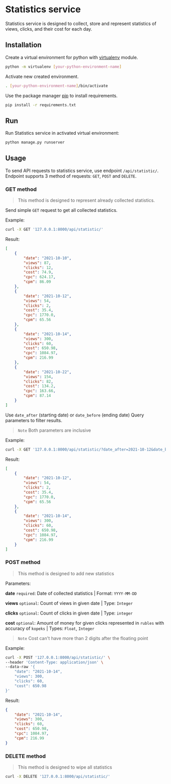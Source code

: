 # Statistics service

Statistics service is designed to collect, store and represent statistics of views, clicks, and their cost for each day.

## Installation

Create a virtual environment for python with [virtualenv](https://virtualenv.pypa.io/en/latest/) module.

```bash
python -m virtualenv [your-python-environment-name]
```

Activate new created environment.

```bash
. [your-python-environment-name]/bin/activate
```

Use the package manager [pip](https://pip.pypa.io/en/stable/) to install requirements.

```bash
pip install -r requirements.txt
```

## Run

Run Statistics service in activated virtual environment:
```bash
python manage.py runserver
```

## Usage

To send API requests to statistics service, use endpoint `/api/statistic/`. Endpoint supports 3 method of requests: `GET`, `POST` and `DELETE`.

### GET method

> This method is designed to represent already collected statistics.

Send simple `GET` request to get all collected statistics.

Example:
```bash
curl -X GET '127.0.0.1:8000/api/statistic/'
```
Result:
```json
[
    {
        "date": "2021-10-10",
        "views": 87,
        "clicks": 12,
        "cost": 74.9,
        "cpc": 624.17,
        "cpm": 86.09
    },
    {
        "date": "2021-10-12",
        "views": 54,
        "clicks": 2,
        "cost": 35.4,
        "cpc": 1770.0,
        "cpm": 65.56
    },
    {
        "date": "2021-10-14",
        "views": 300,
        "clicks": 60,
        "cost": 650.98,
        "cpc": 1084.97,
        "cpm": 216.99
    },
    {
        "date": "2021-10-22",
        "views": 154,
        "clicks": 82,
        "cost": 134.2,
        "cpc": 163.66,
        "cpm": 87.14
    }
]
```
Use `date_after` (starting date) or `date_before` (ending date) Query parameters to filter results. 
> `Note` Both parameters are inclusive

Example:
```bash
curl -X GET '127.0.0.1:8000/api/statistic/?date_after=2021-10-12&date_before=2021-10-14'
```
Result:
```json
[
    {
        "date": "2021-10-12",
        "views": 54,
        "clicks": 2,
        "cost": 35.4,
        "cpc": 1770.0,
        "cpm": 65.56
    },
    {
        "date": "2021-10-14",
        "views": 300,
        "clicks": 60,
        "cost": 650.98,
        "cpc": 1084.97,
        "cpm": 216.99
    }
]
```

### POST method

> This method is designed to add new statistics

Parameters:

__date__ `required`: Date of collected statistics | Format: `YYYY-MM-DD`

__views__ `optional`: Count of views in given date | Type: `Integer`

__clicks__ `optional`: Count of clicks in given date | Type: `integer`

__cost__ `optional`: Amount of money for given clicks represented in `rubles` with accuracy of `kopeks` | Types: `Float`, `Integer`

> `Note` Cost can't have more than 2 digits after the floating point

Example:
```bash
curl -X POST '127.0.0.1:8000/api/statistic/' \
--header 'Content-Type: application/json' \
--data-raw '{
    "date": "2021-10-14",
    "views": 300,
    "clicks": 60,
    "cost": 650.98
}'
```
Result:
```json
{
    "date": "2021-10-14",
    "views": 300,
    "clicks": 60,
    "cost": 650.98,
    "cpc": 1084.97,
    "cpm": 216.99
}
```
### DELETE method
> This method is designed to wipe all statistics
```bash
curl -X DELETE '127.0.0.1:8000/api/statistic/'
```